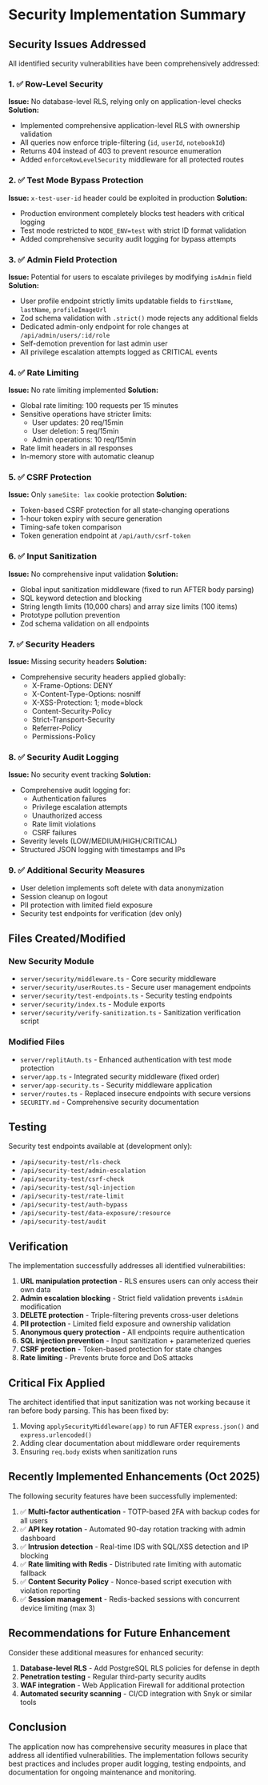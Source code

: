 # Security Implementation Summary

## Security Issues Addressed

All identified security vulnerabilities have been comprehensively addressed:

### 1. ✅ Row-Level Security
**Issue:** No database-level RLS, relying only on application-level checks
**Solution:** 
- Implemented comprehensive application-level RLS with ownership validation
- All queries now enforce triple-filtering (`id`, `userId`, `notebookId`)
- Returns 404 instead of 403 to prevent resource enumeration
- Added `enforceRowLevelSecurity` middleware for all protected routes

### 2. ✅ Test Mode Bypass Protection
**Issue:** `x-test-user-id` header could be exploited in production
**Solution:**
- Production environment completely blocks test headers with critical logging
- Test mode restricted to `NODE_ENV=test` with strict ID format validation
- Added comprehensive security audit logging for bypass attempts

### 3. ✅ Admin Field Protection
**Issue:** Potential for users to escalate privileges by modifying `isAdmin` field
**Solution:**
- User profile endpoint strictly limits updatable fields to `firstName`, `lastName`, `profileImageUrl`
- Zod schema validation with `.strict()` mode rejects any additional fields
- Dedicated admin-only endpoint for role changes at `/api/admin/users/:id/role`
- Self-demotion prevention for last admin user
- All privilege escalation attempts logged as CRITICAL events

### 4. ✅ Rate Limiting
**Issue:** No rate limiting implemented
**Solution:**
- Global rate limiting: 100 requests per 15 minutes
- Sensitive operations have stricter limits:
  - User updates: 20 req/15min
  - User deletion: 5 req/15min
  - Admin operations: 10 req/15min
- Rate limit headers in all responses
- In-memory store with automatic cleanup

### 5. ✅ CSRF Protection
**Issue:** Only `sameSite: lax` cookie protection
**Solution:**
- Token-based CSRF protection for all state-changing operations
- 1-hour token expiry with secure generation
- Timing-safe token comparison
- Token generation endpoint at `/api/auth/csrf-token`

### 6. ✅ Input Sanitization
**Issue:** No comprehensive input validation
**Solution:**
- Global input sanitization middleware (fixed to run AFTER body parsing)
- SQL keyword detection and blocking
- String length limits (10,000 chars) and array size limits (100 items)
- Prototype pollution prevention
- Zod schema validation on all endpoints

### 7. ✅ Security Headers
**Issue:** Missing security headers
**Solution:**
- Comprehensive security headers applied globally:
  - X-Frame-Options: DENY
  - X-Content-Type-Options: nosniff
  - X-XSS-Protection: 1; mode=block
  - Content-Security-Policy
  - Strict-Transport-Security
  - Referrer-Policy
  - Permissions-Policy

### 8. ✅ Security Audit Logging
**Issue:** No security event tracking
**Solution:**
- Comprehensive audit logging for:
  - Authentication failures
  - Privilege escalation attempts
  - Unauthorized access
  - Rate limit violations
  - CSRF failures
- Severity levels (LOW/MEDIUM/HIGH/CRITICAL)
- Structured JSON logging with timestamps and IPs

### 9. ✅ Additional Security Measures
- User deletion implements soft delete with data anonymization
- Session cleanup on logout
- PII protection with limited field exposure
- Security test endpoints for verification (dev only)

## Files Created/Modified

### New Security Module
- `server/security/middleware.ts` - Core security middleware
- `server/security/userRoutes.ts` - Secure user management endpoints
- `server/security/test-endpoints.ts` - Security testing endpoints
- `server/security/index.ts` - Module exports
- `server/security/verify-sanitization.ts` - Sanitization verification script

### Modified Files
- `server/replitAuth.ts` - Enhanced authentication with test mode protection
- `server/app.ts` - Integrated security middleware (fixed order)
- `server/app-security.ts` - Security middleware application
- `server/routes.ts` - Replaced insecure endpoints with secure versions
- `SECURITY.md` - Comprehensive security documentation

## Testing

Security test endpoints available at (development only):
- `/api/security-test/rls-check`
- `/api/security-test/admin-escalation`
- `/api/security-test/csrf-check`
- `/api/security-test/sql-injection`
- `/api/security-test/rate-limit`
- `/api/security-test/auth-bypass`
- `/api/security-test/data-exposure/:resource`
- `/api/security-test/audit`

## Verification

The implementation successfully addresses all identified vulnerabilities:

1. **URL manipulation protection** - RLS ensures users can only access their own data
2. **Admin escalation blocking** - Strict field validation prevents `isAdmin` modification
3. **DELETE protection** - Triple-filtering prevents cross-user deletions
4. **PII protection** - Limited field exposure and ownership validation
5. **Anonymous query protection** - All endpoints require authentication
6. **SQL injection prevention** - Input sanitization + parameterized queries
7. **CSRF protection** - Token-based protection for state changes
8. **Rate limiting** - Prevents brute force and DoS attacks

## Critical Fix Applied

The architect identified that input sanitization was not working because it ran before body parsing. This has been fixed by:
1. Moving `applySecurityMiddleware(app)` to run AFTER `express.json()` and `express.urlencoded()`
2. Adding clear documentation about middleware order requirements
3. Ensuring `req.body` exists when sanitization runs

## Recently Implemented Enhancements (Oct 2025)

The following security features have been successfully implemented:

1. ✅ **Multi-factor authentication** - TOTP-based 2FA with backup codes for all users
2. ✅ **API key rotation** - Automated 90-day rotation tracking with admin dashboard
3. ✅ **Intrusion detection** - Real-time IDS with SQL/XSS detection and IP blocking
4. ✅ **Rate limiting with Redis** - Distributed rate limiting with automatic fallback
5. ✅ **Content Security Policy** - Nonce-based script execution with violation reporting
6. ✅ **Session management** - Redis-backed sessions with concurrent device limiting (max 3)

## Recommendations for Future Enhancement

Consider these additional measures for enhanced security:

1. **Database-level RLS** - Add PostgreSQL RLS policies for defense in depth
2. **Penetration testing** - Regular third-party security audits
3. **WAF integration** - Web Application Firewall for additional protection
4. **Automated security scanning** - CI/CD integration with Snyk or similar tools

## Conclusion

The application now has comprehensive security measures in place that address all identified vulnerabilities. The implementation follows security best practices and includes proper audit logging, testing endpoints, and documentation for ongoing maintenance and monitoring.